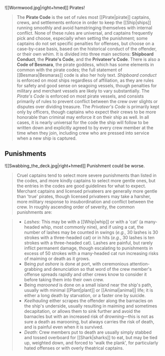 ![[Wormwood.jpg|right+hmed]] 
 Pirates!
> The **Pirate Code** is the set of rules most [[Pirate|pirate]] captains, crews, and settlements enforce in order to keep the [[Ship|ships]] running smoothly and avoid hamstringing themselves with internal conflict. None of these rules are universal, and captains frequently pick and choose, especially when setting the punishment; some captains do not set specific penalties for offenses, but choose on a case-by-case basis, based on the historical conduct of the offender, or their own whim. It is divided into three main sections: **Shipboard Conduct**, the **Pirate's Code**, and the **Privateer's Code**. There is also a **Code of Besmara**, the pirate goddess, which has some elements in common with the pirate codes; the full statement of [[Besmara|Besmaras]] code is also her holy text.
> *Shipboard conduct* is enforced on most ships regardless of affiliation, as they are rules for safety and good sense on seagoing vessels, though penalties for military and merchant vessels are likely to vary substantially. The *Pirate's Code* is enforced on most pirate vessels, and consists primarily of rules to prevent conflict between the crew over slights or disputes over dividing treasure. The *Privateer's Code* is primarily kept only by officers, though captains who expect their crews to be more honorable than criminal may enforce it on their ship as well. In all cases, it is nearly universal for the code the ship will follow to be written down and explicitly agreed to by every crew member at the time when they join, including crew who are pressed into service when a new ship is captured.


## Punishments

![[Swabbing_the_deck.jpg|right+hmed]] 
 Punishment could be worse.
> Cruel captains tend to select more severe punishments than listed in the codes, and more kindly captains to select more gentle ones, but the entries in the codes are good guidelines for what to expect. Merchant captains and licensed privateers are generally more gentle than 'true' pirates, though licensed privateers may take a harsher, more military response to insubordination and conflict between the crew. In roughly ascending order of severity, the common punishments are:

> - *Lashes*: This may be with a [[Whip|whip]] or with a 'cat' (a many-headed whip, most commonly nine), and if using a cat, the number of lashes may be counted in swings (*e.g.*, 30 lashes is 30 strokes with a three-headed cat) or in hits (*e.g.*, 30 lashes is ten strokes with a three-headed cat). Lashes are painful, but rarely inflict permanent damage, though escalating to punishments in excess of 50 strokes with a many-headed cat run increasing risks of maiming or death as it grows.
> - Being *put ashore* is done at port, with ceremonious attention-grabbing and denunciation so that word of the crew member's offense spreads rapidly and other crews know to consider it before taking them into their own crew.
> - Being *marooned* is done on a small island near the ship's path, usually with minimal [[Plant|plant]] or [[Animal|animal]] life; it is either a long death by starvation, or a faster one by suicide.
> - *Keelhauling* either scrapes the offender along the barnacles on the ship's underside, usually resulting in maiming and sometimes decapitation, or allows them to sink further and avoid the barnacles but with an increased risk of drowning—this is not as sure a death as marooning, but always carries the risk of death, and is painful even when it is survived.
> - *Death*: Crew members put to death are usually simply stabbed and tossed overboard for [[Shark|sharks]] to eat, but may be tied up, weighted down, and forced to 'walk the plank', for particularly hated offenses or with overly theatrical captains.






